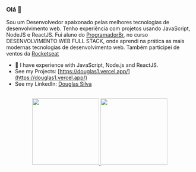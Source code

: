 ### Olá 👋

Sou um Desenvolvedor apaixonado pelas melhores tecnologias de desenvolvimento web. Tenho experiência com projetos usando JavaScript, NodeJS e ReactJS. Fui aluno do [ProgramadorBr](https://programadorbr.com/), no curso DESENVOLVIMENTO WEB FULL STACK, onde aprendi na prática as mais modernas tecnologias de desenvolvimento web. Também participei de ventos da [Rocketseat](rocketseat.com.br)<br/>

* 🌱 I have experience with JavaScript, Node.js and ReactJS.
* See my Projects: [https://douglas1.vercel.app/](https://douglas1.vercel.app/)
* See my LinkedIn: [Douglas Silva](https://www.linkedin.com/in/douglas-silva-a915aa22b/)
<br/>

<div align="center">
  <a href="https://github.com/Douglas5ilva">
  <img height="180em" src="https://github-readme-stats.vercel.app/api?username=Douglas5ilva&show_icons=true&theme=dracula&include_all_commits=true&count_private=true"/>
  <img height="180em" src="https://github-readme-stats.vercel.app/api/top-langs/?username=Douglas5ilva&layout=compact&langs_count=7&theme=dracula"/>
</div> 

